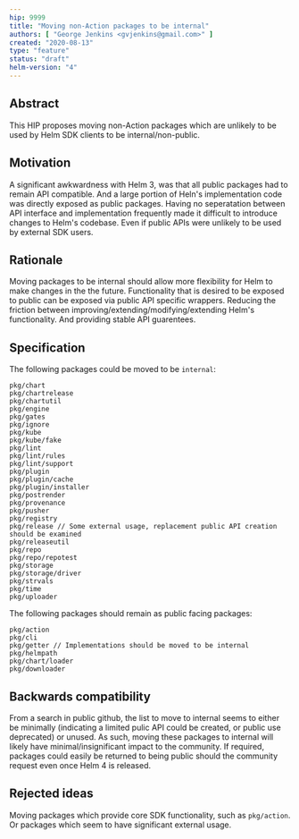 ```yaml
---
hip: 9999
title: "Moving non-Action packages to be internal"
authors: [ "George Jenkins <gvjenkins@gmail.com>" ]
created: "2020-08-13"
type: "feature"
status: "draft"
helm-version: "4"
---
```


## Abstract

This HIP proposes moving non-Action packages which are unlikely to be used by Helm SDK clients to be internal/non-public.

## Motivation

A significant awkwardness with Helm 3, was that all public packages had to remain API compatible.
And a large portion of Heln's implementation code was directly exposed as public packages.
Having no seperatation between API interface and implementation frequently made it difficult to introduce changes to Helm's codebase.
Even if public APIs were unlikely to be used by external SDK users.

## Rationale

Moving packages to be internal should allow more flexibility for Helm to make changes in the the future.
Functionality that is desired to be exposed to public can be exposed via public API specific wrappers.
Reducing the friction between improving/extending/modifying/extending Helm's functionality.
And providing stable API guarentees.

## Specification

The following packages could be moved to be `internal`:

```
pkg/chart
pkg/chartrelease
pkg/chartutil
pkg/engine
pkg/gates
pkg/ignore
pkg/kube
pkg/kube/fake
pkg/lint
pkg/lint/rules
pkg/lint/support
pkg/plugin
pkg/plugin/cache
pkg/plugin/installer
pkg/postrender
pkg/provenance
pkg/pusher
pkg/registry
pkg/release // Some external usage, replacement public API creation should be examined
pkg/releaseutil
pkg/repo
pkg/repo/repotest
pkg/storage
pkg/storage/driver
pkg/strvals
pkg/time
pkg/uploader
```

The following packages should remain as public facing packages:
```
pkg/action
pkg/cli
pkg/getter // Implementations should be moved to be internal
pkg/helmpath
pkg/chart/loader
pkg/downloader
```

## Backwards compatibility

From a search in public github, the list to move to internal seems to either be minimally (indicating a limited pulic API could be created, or public use deprecated) or unused.
As such, moving these packages to internal will likely have minimal/insignificant impact to the community.
If required, packages could easily be returned to being public should the community request even once Helm 4 is released.

## Rejected ideas

Moving packages which provide core SDK functionality, such as `pkg/action`.
Or packages which seem to have significant external usage.
